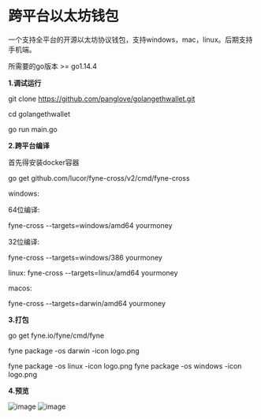 # 跨平台以太坊钱包
一个支持全平台的开源以太坊协议钱包，支持windows，mac，linux。后期支持手机端。


所需要的go版本 >= go1.14.4 


**1.调试运行** 

git clone https://github.com/panglove/golangethwallet.git

cd golangethwallet


go run main.go

**2.跨平台编译**


首先得安装docker容器

go get github.com/lucor/fyne-cross/v2/cmd/fyne-cross


windows:

64位编译:

fyne-cross --targets=windows/amd64 yourmoney

32位编译:

fyne-cross --targets=windows/386 yourmoney


linux:
fyne-cross --targets=linux/amd64 yourmoney


macos:

fyne-cross --targets=darwin/amd64 yourmoney


**3.打包**

go get fyne.io/fyne/cmd/fyne



fyne package -os darwin -icon logo.png

fyne package -os linux -icon logo.png
fyne package -os windows -icon logo.png




**4.预览**


![image](https://gitee.com/seelove792/GoEthWallet/raw/master/image/5.png)
![image](https://gitee.com/seelove792/GoEthWallet/raw/master/image/6.png)
